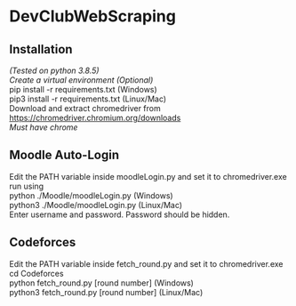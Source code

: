 # DevClubWebScraping

## Installation
*(Tested on python 3.8.5)*  
*Create a virtual environment (Optional)*  
pip install -r requirements.txt (Windows)  
pip3 install -r requirements.txt (Linux/Mac)  
Download and extract chromedriver from https://chromedriver.chromium.org/downloads  
*Must have chrome*
## Moodle Auto-Login
Edit the PATH variable inside moodleLogin.py and set it to chromedriver.exe  
run using  
python ./Moodle/moodleLogin.py (Windows)  
python3 ./Moodle/moodleLogin.py (Linux/Mac)  
Enter username and password. Password should be hidden.

## Codeforces
Edit the PATH variable inside fetch_round.py and set it to chromedriver.exe  
cd Codeforces  
python fetch_round.py [round number] (Windows)  
python3 fetch_round.py [round number] (Linux/Mac)
